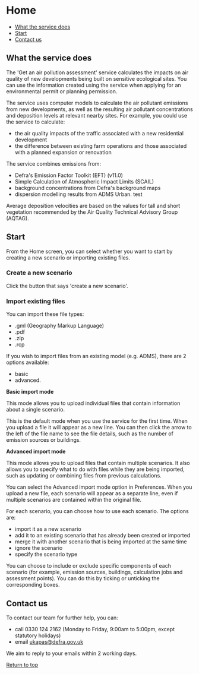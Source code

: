 <div id='top'></div>

# Home

- [What the service does](#section1)
- [Start](#section2)
- [Contact us](#section3)

<div id='section1'></div>

## What the service does

The 'Get an air pollution assessment' service calculates the impacts on air quality of new developments being built on sensitive ecological sites. You can use the information created using the service when applying for an environmental permit or planning permission.

The service uses computer models to calculate the air pollutant emissions from new developments, as well as the resulting air pollutant concentrations and deposition levels at relevant nearby sites. For example, you could use the service to calculate:
- the air quality impacts of the traffic associated with a new residential development
- the difference between existing farm operations and those associated with a planned expansion or renovation

The service combines emissions from:
- Defra's Emission Factor Toolkit (EFT) (v11.0)
- Simple Calculation of Atmospheric Impact Limits (SCAIL)
- background concentrations from Defra's background maps
- dispersion modelling results from ADMS Urban. test

Average deposition velocities are based on the values for tall and short vegetation recommended by the Air Quality Technical Advisory Group (AQTAG).

<div id='section2'></div>

## Start

From the Home screen, you can select whether you want to start by creating a new scenario or importing existing files.

### Create a new scenario

Click the button that says 'create a new scenario'.

### Import existing files

You can import these file types:
- .gml (Geography Markup Language)
- .pdf
- .zip
- .rcp

If you wish to import files from an existing model (e.g. ADMS), there are 2 options available:
- basic
- advanced.

**Basic import mode**

This mode allows you to upload individual files that contain information about a single scenario.

This is the default mode when you use the service for the first time. When you upload a file it will appear as a new line. You can then click the arrow to the left of the file name to see the file details, such as the number of emission sources or buildings.

**Advanced import mode**

This mode allows you to upload files that contain multiple scenarios. It also allows you to specify what to do with files while they are being imported, such as updating or combining files from previous calculations.

You can select the Advanced import mode option in Preferences. When you upload a new file, each scenario will appear as a separate line, even if multiple scenarios are contained within the original file.

For each scenario, you can choose how to use each scenario. The options are:
- import it as a new scenario
- add it to an existing scenario that has already been created or imported
- merge it with another scenario that is being imported at the same time
- ignore the scenario
- specify the scenario type

You can choose to include or exclude specific components of each scenario (for example, emission sources, buildings, calculation jobs and assessment points). You can do this by ticking or unticking the corresponding boxes.

<div id='section3'></div>

## Contact us

To contact our team for further help, you can:
- call 0330 124 2162 (Monday to Friday, 9:00am to 5:00pm, except statutory holidays)
- email ukapas@defra.gov.uk

We aim to reply to your emails within 2 working days.

[Return to top](#top)
